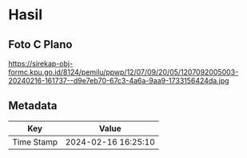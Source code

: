 # Hasil

## Foto C Plano

https://sirekap-obj-formc.kpu.go.id/8124/pemilu/ppwp/12/07/09/20/05/1207092005003-20240216-161737--d9e7eb70-67c3-4a6a-9aa9-1733156424da.jpg


## Metadata

| Key        | Value               |
| ---------- | ------------------- |
| Time Stamp | 2024-02-16 16:25:10 |



